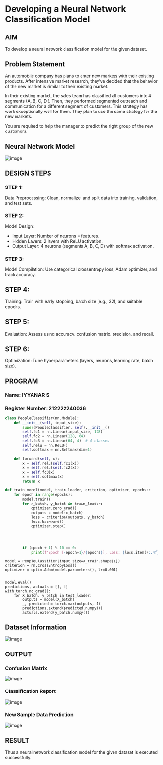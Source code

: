 # Developing a Neural Network Classification Model

## AIM

To develop a neural network classification model for the given dataset.

## Problem Statement

An automobile company has plans to enter new markets with their existing products. After intensive market research, they’ve decided that the behavior of the new market is similar to their existing market.

In their existing market, the sales team has classified all customers into 4 segments (A, B, C, D ). Then, they performed segmented outreach and communication for a different segment of customers. This strategy has work exceptionally well for them. They plan to use the same strategy for the new markets.

You are required to help the manager to predict the right group of the new customers.

## Neural Network Model

![image](https://github.com/user-attachments/assets/c3611057-f56d-44fd-935f-3bafd45398f8)


## DESIGN STEPS

### STEP 1:
Data Preprocessing: Clean, normalize, and split data into training, validation, and test sets.

### STEP 2:
Model Design:
 * Input Layer: Number of neurons = features.
 * Hidden Layers: 2 layers with ReLU activation.
 * Output Layer: 4 neurons (segments A, B, C, D) with softmax activation.

### STEP 3:
Model Compilation: Use categorical crossentropy loss, Adam optimizer, and track accuracy.

## STEP 4:
Training: Train with early stopping, batch size (e.g., 32), and suitable epochs.

## STEP 5:
Evaluation: Assess using accuracy, confusion matrix, precision, and recall.

## STEP 6:
Optimization: Tune hyperparameters (layers, neurons, learning rate, batch size).
## PROGRAM

### Name: IYYANAR S
### Register Number: 212222240036

```python
class PeopleClassifier(nn.Module):
    def __init__(self, input_size):
        super(PeopleClassifier, self).__init__()
        self.fc1 = nn.Linear(input_size, 128)
        self.fc2 = nn.Linear(128, 64)
        self.fc3 = nn.Linear(64, 4)  # 4 classes
        self.relu = nn.ReLU()
        self.softmax = nn.Softmax(dim=1)

    def forward(self, x):
        x = self.relu(self.fc1(x))
        x = self.relu(self.fc2(x))
        x = self.fc3(x)
        x = self.softmax(x)
        return x


```
```python
def train_model(model, train_loader, criterion, optimizer, epochs):
    for epoch in range(epochs):
        model.train()
        for x_batch, y_batch in train_loader:
            optimizer.zero_grad()
            outputs = model(x_batch)
            loss = criterion(outputs, y_batch)
            loss.backward()
            optimizer.step()




        if (epoch + 1) % 10 == 0:
            print(f'Epoch [{epoch+1}/{epochs}], Loss: {loss.item():.4f}')
```
```
model = PeopleClassifier(input_size=X_train.shape[1])
criterion = nn.CrossEntropyLoss()
optimizer = optim.Adam(model.parameters(), lr=0.001)


model.eval()
predictions, actuals = [], []
with torch.no_grad():
    for X_batch, y_batch in test_loader:
        outputs = model(X_batch)
        _, predicted = torch.max(outputs, 1)
        predictions.extend(predicted.numpy())
        actuals.extend(y_batch.numpy())
```

## Dataset Information
![image](https://github.com/user-attachments/assets/ea9b0ff0-6bf9-40c3-8c10-a748e93ed257)



## OUTPUT

### Confusion Matrix
![image](https://github.com/user-attachments/assets/0159544b-684c-4334-9161-7da063f3d9e4)



### Classification Report
![image](https://github.com/user-attachments/assets/a2765faa-5ad2-4f69-a732-3ff0121be9fb)


### New Sample Data Prediction
![image](https://github.com/user-attachments/assets/bed7fc42-2bf8-4b75-a406-29d73b321d64)


## RESULT
Thus a neural network classification model for the given dataset is executed successfully.
